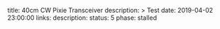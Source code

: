 title: 40cm CW Pixie Transceiver
description: >
    Test
date: 2019-04-02 23:00:00
links:
    description:
status: 5
phase: stalled
